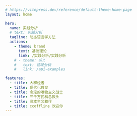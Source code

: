 ```yaml
---
# https://vitepress.dev/reference/default-theme-home-page
layout: home

hero:
  name: 实践分析
  # text: 实践分析
  tagline: 动态语言学方法
  actions:
    - theme: brand
      text: 基础理论
      link: /实践分析/实践分析
    # - theme: alt
    #   text: 领域分析
    #   link: /api-examples

features:
  - title: 大释经者
  - title: 现代化教皇
  - title: 命定的唯物主义战士
  - title: 三千万民科总教头
  - title: 资本主义舞伴
  - title: ccoffline 欢迎你
---
```


<!-- <style>
.markdown-tabs {
  display: flex;
  justify-content: center;
  gap: 2rem;
  margin: 2rem 0;
}
.markdown-tab {
  font-size: 2.5rem;
  padding: 0 1.5rem;
  position: relative;
}
.markdown-tab:not(:last-child)::after {
  content: '';
  position: absolute;
  right: -1rem;
  height: 60%;
  width: 1px;
  background: rgba(0,0,0,0.1);
}
</style>

<div class="markdown-tabs">
  <a href="#" class="markdown-tab">首页</a>
  <a href="#" class="markdown-tab">产品中心</a>
  <a href="#" class="markdown-tab">关于我们</a>
</div>

<p class="markdown-welcome" style="text-align: center; font-size: 2.5rem">ccoffline 欢迎你</p> -->